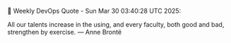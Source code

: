 🤖 Weekly DevOps Quote - Sun Mar 30 03:40:28 UTC 2025:

All our talents increase in the using, and every faculty, both good and bad, strengthen by exercise. — Anne Brontë
